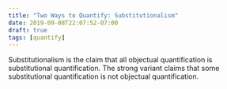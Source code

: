 ```yaml
---
title: "Two Ways to Quantify: Substitutionalism"
date: 2019-09-08T22:07:52-07:00
draft: true
tags: [quantify]
---
```


Substitutionalism is the claim that all objectual quantification is substitutional quantification. The strong variant claims that some substitutional quantification is not objectual quantification. 